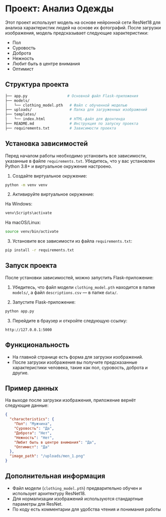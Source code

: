# Проект: Анализ Одежды

Этот проект использует модель на основе нейронной сети ResNet18 для анализа характеристик людей на основе их фотографий. После загрузки изображения, модель предсказывает следующие характеристики:

- Пол
- Суровость
- Доброта
- Нежность
- Любит быть в центре внимания
- Оптимист

## Структура проекта

```bash
├── app.py                  # Основной файл Flask-приложения
├── models/
│   └── clothing_model.pth   # Файл с обученной моделью
├── uploads/                 # Папка для загруженных изображений
├── templates/
│   └── index.html           # HTML-файл для фронтенда
├── README.md                # Инструкция по запуску проекта
├── requirements.txt         # Зависимости проекта
```

## Установка зависимостей

Перед началом работы необходимо установить все зависимости, указанные в файле `requirements.txt`. Убедитесь, что у вас установлен Python 3.8+ и виртуальное окружение настроено.

1. Создайте виртуальное окружение:

```bash
python -m venv venv
```

2. Активируйте виртуальное окружение:

На Windows:

```bash
venv\Scripts\activate
```

На macOS/Linux:

```bash
source venv/bin/activate
```

3. Установите все зависимости из файла `requirements.txt`:

```bash
pip install -r requirements.txt
```

## Запуск проекта

После установки зависимостей, можно запустить Flask-приложение:

1. Убедитесь, что файл модели `clothing_model.pth` находится в папке `models/`, а файл `descriptions.csv` — в папке `data/`.

2. Запустите Flask-приложение:

```bash
python app.py
```

3. Перейдите в браузер и откройте следующую ссылку:

```
http://127.0.0.1:5000
```

## Функциональность

- На главной странице есть форма для загрузки изображений.
- После загрузки изображения вы получите предсказанные характеристики человека, такие как пол, суровость, доброта и другие.

## Пример данных

На выходе после загрузки изображения, приложение вернёт следующие данные:

```json
{
  "characteristics": {
    "Пол": "Мужчина",
    "Суровость": "Да",
    "Доброта": "Нет",
    "Нежность": "Нет",
    "Любит быть в центре внимания": "Да",
    "Оптимист": "Да"
  },
  "image_path": "/uploads/men_1.png"
}
```

## Дополнительная информация

- Файл модели (`clothing_model.pth`) предварительно обучен и использует архитектуру ResNet18.
- Для нормализации изображений используются стандартные параметры для ResNet.
- По коду есть комментарии для удобства чтения и понимания работы
